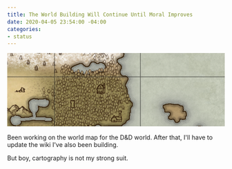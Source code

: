 ```yaml
---
title: The World Building Will Continue Until Moral Improves
date: 2020-04-05 23:54:00 -04:00
categories:
- status
---
```


![Screen Shot 2020-04-05 at 11.55.18 PM.png](/uploads/Screen%20Shot%202020-04-05%20at%2011.55.18%20PM.png)

Been working on the world map for the D&D world.  After that, I'll have to update the wiki I've also been building.

But boy, cartography is not my strong suit.